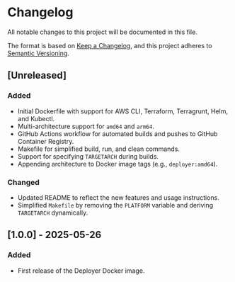 # Changelog

All notable changes to this project will be documented in this file.

The format is based on [Keep a Changelog](https://keepachangelog.com/en/1.0.0/),
and this project adheres to [Semantic Versioning](https://semver.org/spec/v2.0.0.html).

## [Unreleased]

### Added

- Initial Dockerfile with support for AWS CLI, Terraform, Terragrunt, Helm, and Kubectl.
- Multi-architecture support for `amd64` and `arm64`.
- GitHub Actions workflow for automated builds and pushes to GitHub Container Registry.
- Makefile for simplified build, run, and clean commands.
- Support for specifying `TARGETARCH` during builds.
- Appending architecture to Docker image tags (e.g., `deployer:amd64`).

### Changed

- Updated README to reflect the new features and usage instructions.
- Simplified `Makefile` by removing the `PLATFORM` variable and deriving `TARGETARCH` dynamically.

## [1.0.0] - 2025-05-26

### Added

- First release of the Deployer Docker image.
